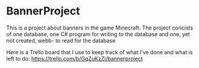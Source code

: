 # BannerProject

This is a project about banners in the game Minecraft. 
The project concists of one database, one C# program for writing to the database and one, yet not created, webb- to read for the database 

Here is a Trello board that I use to keep track of what I've done and what is left to do: https://trello.com/b/GqZuKzZi/bannerproject
